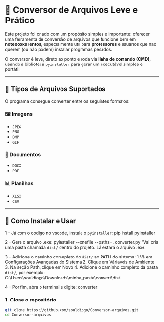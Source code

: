 # 🧠 Conversor de Arquivos Leve e Prático

Este projeto foi criado com um propósito simples e importante: oferecer uma ferramenta de conversão de arquivos que funcione bem em **notebooks lentos**, 
especialmente útil para **professores** e usuários que não querem (ou não podem) instalar programas pesados.

O conversor é leve, direto ao ponto e roda via **linha de comando (CMD)**, usando a biblioteca `pyinstaller` para gerar um executável simples e portátil.

---

## 🔄 Tipos de Arquivos Suportados

O programa consegue converter entre os seguintes formatos:

### 🖼️ Imagens
- `JPEG`
- `PNG`
- `BMP`
- `GIF`

### 📄 Documentos
- `DOCX`
- `PDF`

### 📊 Planilhas
- `XLSX`
- `CSV`

---

## 🚀 Como Instalar e Usar
1 - Já com o codigo no vscode, instale o `pyinstaller`:
    pip install pyinstaller
    
2 - Gere o arquivo .exe:
    pyinstaller --onefile --paths=. converter.py
    "Vai cria uma pasta chamada `dist/` dentro do projeto. Lá estará o arquivo .exe.
    
3 - Adicione o caminho comepleto do `dist/` ao PATH do sistema:
    1.Vá em Configurações Avançadas do Sistema
    2. Clique em Váriaveis de Ambiente
    3. Na seção Path, clique em Novo
    4. Adicione o caminho completo da pasta `dist/`, por exemplo:
        C:\Users\souldiogo\Downloads\minha_pasta\convert\dist
        
4 - Por fim, abra o terminal e digite:
    converter

### 1. Clone o repositório

```bash
git clone https://github.com/souldiogo/Conversor-arquivos.git
cd Conversor-arquivos


